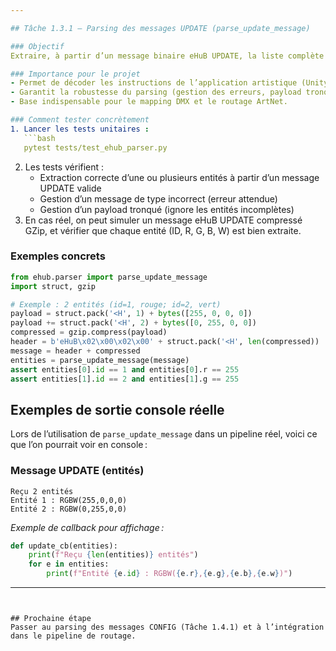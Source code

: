 ```yaml
---

## Tâche 1.3.1 – Parsing des messages UPDATE (parse_update_message)

### Objectif
Extraire, à partir d’un message binaire eHuB UPDATE, la liste complète des entités (LEDs) et leurs valeurs RGBW, en respectant le format du protocole (payload GZip, sextuors de 6 octets).

### Importance pour le projet
- Permet de décoder les instructions de l’application artistique (Unity/Tan) et de les transformer en actions sur les LEDs.
- Garantit la robustesse du parsing (gestion des erreurs, payload tronqué, etc.).
- Base indispensable pour le mapping DMX et le routage ArtNet.

### Comment tester concrètement
1. Lancer les tests unitaires :
   ```bash
   pytest tests/test_ehub_parser.py
   ```
2. Les tests vérifient :
   - Extraction correcte d’une ou plusieurs entités à partir d’un message UPDATE valide
   - Gestion d’un message de type incorrect (erreur attendue)
   - Gestion d’un payload tronqué (ignore les entités incomplètes)
3. En cas réel, on peut simuler un message eHuB UPDATE compressé GZip, et vérifier que chaque entité (ID, R, G, B, W) est bien extraite.

### Exemples concrets
```python
from ehub.parser import parse_update_message
import struct, gzip

# Exemple : 2 entités (id=1, rouge; id=2, vert)
payload = struct.pack('<H', 1) + bytes([255, 0, 0, 0])
payload += struct.pack('<H', 2) + bytes([0, 255, 0, 0])
compressed = gzip.compress(payload)
header = b'eHuB\x02\x00\x02\x00' + struct.pack('<H', len(compressed))
message = header + compressed
entities = parse_update_message(message)
assert entities[0].id == 1 and entities[0].r == 255
assert entities[1].id == 2 and entities[1].g == 255
```

## Exemples de sortie console réelle

Lors de l’utilisation de `parse_update_message` dans un pipeline réel, voici ce que l’on pourrait voir en console :

### Message UPDATE (entités)
```
Reçu 2 entités
Entité 1 : RGBW(255,0,0,0)
Entité 2 : RGBW(0,255,0,0)
```

*Exemple de callback pour affichage :*
```python
def update_cb(entities):
    print(f"Reçu {len(entities)} entités")
    for e in entities:
        print(f"Entité {e.id} : RGBW({e.r},{e.g},{e.b},{e.w})")
```

---
```


## Prochaine étape
Passer au parsing des messages CONFIG (Tâche 1.4.1) et à l’intégration dans le pipeline de routage.
